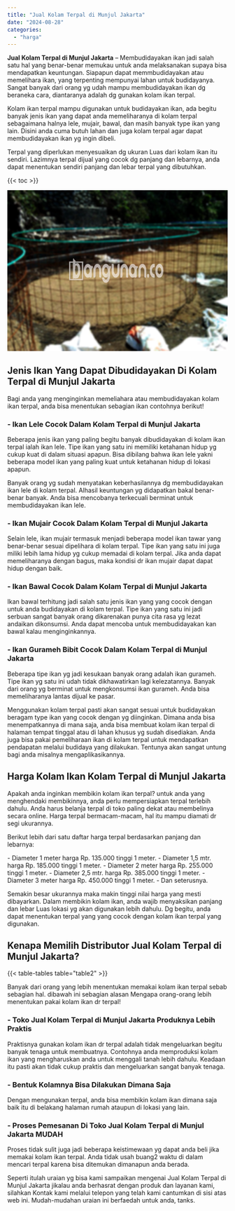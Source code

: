 ```yaml
---
title: "Jual Kolam Terpal di Munjul Jakarta"
date: "2024-08-28"
categories: 
  - "harga"
---
```


**Jual Kolam Terpal di Munjul Jakarta** – Membudidayakan ikan jadi salah satu hal yang benar-benar memukau untuk anda melaksanakan supaya bisa mendapatkan keuntungan. Siapapun dapat memmbudidayakan atau memelihara ikan, yang terpenting mempunyai lahan untuk budidayanya. Sangat banyak dari orang yg udah mampu membudidayakan ikan dg beraneka cara, diantaranya adalah dg gunakan kolam ikan terpal.

Kolam ikan terpal mampu digunakan untuk budidayakan ikan, ada begitu banyak jenis ikan yang dapat anda memeliharanya di kolam terpal sebagaimana halnya lele, mujair, bawal, dan masih banyak type ikan yang lain. Disini anda cuma butuh lahan dan juga kolam terpal agar dapat membudidayakan ikan yg ingin dibeli.

Terpal yang diperlukan menyesuaikan dg ukuran Luas dari kolam ikan itu sendiri. Lazimnya terpal dijual yang cocok dg panjang dan lebarnya, anda dapat menentukan sendiri panjang dan lebar terpal yang dibutuhkan.

{{< toc >}}

![Jual Kolam Terpal di Munjul Jakarta](/images/jual-kolam-terpal-17.png)

## Jenis Ikan Yang Dapat Dibudidayakan Di Kolam Terpal di Munjul Jakarta

Bagi anda yang menginginkan memeliahara atau membudidayakan kolam ikan terpal, anda bisa menentukan sebagian ikan contohnya berikut!

### \- Ikan Lele Cocok Dalam Kolam Terpal di Munjul Jakarta

Beberapa jenis ikan yang paling begitu banyak dibudidayakan di kolam ikan terpal ialah ikan lele. Tipe ikan yang satu ini memiliki ketahanan hidup yg cukup kuat di dalam situasi apapun. Bisa dibilang bahwa ikan lele yakni beberapa model ikan yang paling kuat untuk ketahanan hidup di lokasi apapun.

Banyak orang yg sudah menyatakan keberhasilannya dg membudidayakan ikan lele di kolam terpal. Alhasil keuntungan yg didapatkan bakal benar-benar banyak. Anda bisa mencobanya terkecuali berminat untuk membudidayakan ikan lele.

### \- Ikan Mujair Cocok Dalam Kolam Terpal di Munjul Jakarta

Selain lele, ikan mujair termasuk menjadi beberapa model ikan tawar yang benar-benar sesuai dipelihara di kolam terpal. Tipe ikan yang satu ini juga miliki lebih lama hidup yg cukup memadai di kolam terpal. Jika anda dapat memeliharanya dengan bagus, maka kondisi dr ikan mujair dapat dapat hidup dengan baik.

### \- Ikan Bawal Cocok Dalam Kolam Terpal di Munjul Jakarta

Ikan bawal terhitung jadi salah satu jenis ikan yang yang cocok dengan untuk anda budidayakan di kolam terpal. Tipe ikan yang satu ini jadi serbuan sangat banyak orang dikarenakan punya cita rasa yg lezat andaikan dikonsumsi. Anda dapat mencoba untuk membudidayakan kan bawal kalau menginginkannya.

### \- Ikan Gurameh Bibit Cocok Dalam Kolam Terpal di Munjul Jakarta

Beberapa tipe ikan yg jadi kesukaan banyak orang adalah ikan gurameh. Tipe ikan yg satu ini udah tidak dikhawatirkan lagi kelezatannya. Banyak dari orang yg berminat untuk mengkonsumsi ikan gurameh. Anda bisa memeliharanya lantas dijual ke pasar.

Menggunakan kolam terpal pasti akan sangat sesuai untuk budidayakan beragam type ikan yang cocok dengan yg diinginkan. Dimana anda bisa menempatkannya di mana saja, anda bisa membuat kolam ikan terpal di halaman tempat tinggal atau di lahan khusus yg sudah disediakan. Anda juga bisa pakai pemeliharaan ikan di kolam terpal untuk mendapatkan pendapatan melalui budidaya yang dilakukan. Tentunya akan sangat untung bagi anda misalnya mengaplikasikannya.

## Harga Kolam Ikan Kolam Terpal di Munjul Jakarta

Apakah anda inginkan membikin kolam ikan terpal? untuk anda yang menghendaki membikinnya, anda perlu mempersiapkan terpal terlebih dahulu. Anda harus belanja terpal di toko paling dekat atau membelinya secara online. Harga terpal bermacam-macam, hal itu mampu diamati dr segi ukurannya.

Berikut lebih dari satu daftar harga terpal berdasarkan panjang dan lebarnya:

\- Diameter 1 meter harga Rp. 135.000 tinggi 1 meter. - Diameter 1,5 mtr. harga Rp. 185.000 tinggi 1 meter. - Diameter 2 meter harga Rp. 255.000 tinggi 1 meter. - Diameter 2,5 mtr. harga Rp. 385.000 tinggi 1 meter. - Diameter 3 meter harga Rp. 450.000 tinggi 1 meter. - Dan seterusnya.

Semakin besar ukurannya maka makin tinggi nilai harga yang mesti dibayarkan. Dalam membikin kolam ikan, anda wajib menyaksikan panjang dan lebar Luas lokasi yg akan digunakan lebih dahulu. Dg begitu, anda dapat menentukan terpal yang yang cocok dengan kolam ikan terpal yang digunakan.

## Kenapa Memilih Distributor Jual Kolam Terpal di Munjul Jakarta?

{{< table-tables table="table2" >}}

Banyak dari orang yang lebih menentukan memakai kolam ikan terpal sebab sebagian hal. dibawah ini sebagian alasan Mengapa orang-orang lebih menentukan pakai kolam ikan dr terpal!

### \- Toko Jual Kolam Terpal di Munjul Jakarta Produknya Lebih Praktis

Praktisnya gunakan kolam ikan dr terpal adalah tidak mengeluarkan begitu banyak tenaga untuk membuatnya. Contohnya anda memproduksi kolam ikan yang mengharuskan anda untuk menggali tanah lebih dahulu. Keadaan itu pasti akan tidak cukup praktis dan mengeluarkan sangat banyak tenaga.

### \- Bentuk Kolamnya Bisa Dilakukan Dimana Saja

Dengan mengunakan terpal, anda bisa membikin kolam ikan dimana saja baik itu di belakang halaman rumah ataupun di lokasi yang lain.

### \- Proses Pemesanan Di Toko Jual Kolam Terpal di Munjul Jakarta MUDAH

Proses tidak sulit juga jadi beberapa keistimewaan yg dapat anda beli jika memakai kolam ikan terpal. Anda tidak usah buang2 waktu di dalam mencari terpal karena bisa ditemukan dimanapun anda berada.

Seperti itulah uraian yg bisa kami sampaikan mengenai Jual Kolam Terpal di Munjul Jakarta jikalau anda berhasrat dengan produk dan layanan kami, silahkan Kontak kami melalui telepon yang telah kami cantumkan di sisi atas web ini. Mudah-mudahan uraian ini berfaedah untuk anda, tanks.
